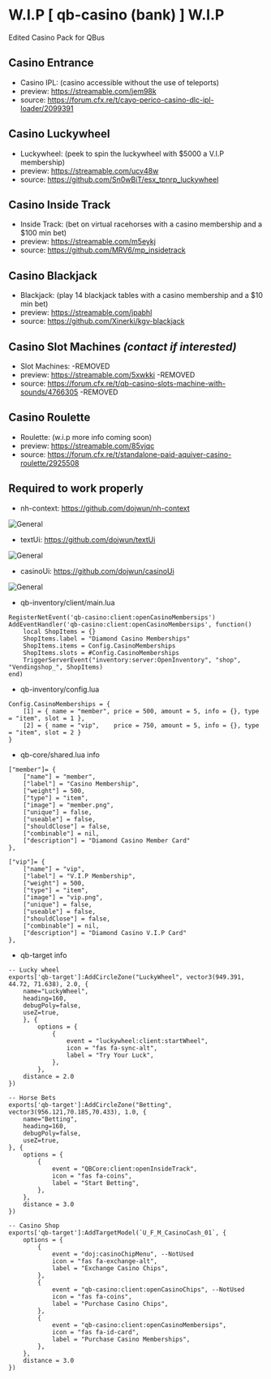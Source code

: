 # W.I.P [ qb-casino (bank) ] W.I.P


Edited Casino Pack for QBus



## Casino Entrance
- Casino IPL: (casino accessible without the use of teleports)
- preview: https://streamable.com/jem98k
- source: https://forum.cfx.re/t/cayo-perico-casino-dlc-ipl-loader/2099391

## Casino Luckywheel
- Luckywheel: (peek to spin the luckywheel with $5000 a V.I.P membership)
- preview: https://streamable.com/ucv48w
- source: https://github.com/Sn0wBiT/esx_tpnrp_luckywheel

## Casino Inside Track
- Inside Track: (bet on virtual racehorses with a casino membership and a $100 min bet)
- preview: https://streamable.com/m5eykj
- source: https://github.com/MRV6/mp_insidetrack

## Casino Blackjack
- Blackjack: (play 14 blackjack tables with a casino membership and a $10 min bet)
- preview: https://streamable.com/jpabhl
- source: https://github.com/Xinerki/kgv-blackjack

## Casino Slot Machines *(contact if interested)*
- Slot Machines: -REMOVED
- preview: https://streamable.com/5xwkki -REMOVED
- source: https://forum.cfx.re/t/qb-casino-slots-machine-with-sounds/4766305 -REMOVED

## Casino Roulette
- Roulette: (w.i.p more info coming soon)
- preview: https://streamable.com/85vjqc
- source: https://forum.cfx.re/t/standalone-paid-aquiver-casino-roulette/2925508

## Required to work properly
- nh-context: https://github.com/dojwun/nh-context

![General](https://i.imgur.com/hDbTfbt.png)

- textUi: https://github.com/dojwun/textUi

![General](https://i.imgur.com/ywWq9sT.png)


- casinoUi: https://github.com/dojwun/casinoUi

![General](https://i.imgur.com/9fPvYyv.png)


- qb-inventory/client/main.lua
```
RegisterNetEvent('qb-casino:client:openCasinoMembersips')
AddEventHandler('qb-casino:client:openCasinoMembersips', function()
    local ShopItems = {}
    ShopItems.label = "Diamond Casino Memberships"
    ShopItems.items = Config.CasinoMemberships
    ShopItems.slots = #Config.CasinoMemberships
    TriggerServerEvent("inventory:server:OpenInventory", "shop", "Vendingshop_", ShopItems)
end)
```
- qb-inventory/config.lua
```
Config.CasinoMemberships = {
    [1] = { name = "member", price = 500, amount = 5, info = {}, type = "item", slot = 1 },
    [2] = { name = "vip",    price = 750, amount = 5, info = {}, type = "item", slot = 2 }
}
```

- qb-core/shared.lua info
```
["member"]= {
    ["name"] = "member",
    ["label"] = "Casino Membership",
    ["weight"] = 500,
    ["type"] = "item",
    ["image"] = "member.png",
    ["unique"] = false,
    ["useable"] = false,
    ["shouldClose"] = false,
    ["combinable"] = nil,
    ["description"] = "Diamond Casino Member Card"
},

["vip"]= {
    ["name"] = "vip",
    ["label"] = "V.I.P Membership",
    ["weight"] = 500,
    ["type"] = "item",
    ["image"] = "vip.png",
    ["unique"] = false,
    ["useable"] = false,
    ["shouldClose"] = false,
    ["combinable"] = nil,
    ["description"] = "Diamond Casino V.I.P Card"
},
```
- qb-target info
```
-- Lucky wheel
exports['qb-target']:AddCircleZone("LuckyWheel", vector3(949.391, 44.72, 71.638), 2.0, {
    name="LuckyWheel",
    heading=160,
    debugPoly=false,
    useZ=true,
    }, {
        options = {
            {
                event = "luckywheel:client:startWheel",
                icon = "fas fa-sync-alt",
                label = "Try Your Luck",
            },
        },
    distance = 2.0 
})

-- Horse Bets
exports['qb-target']:AddCircleZone("Betting", vector3(956.121,70.185,70.433), 1.0, {
    name="Betting",
    heading=160,
    debugPoly=false,
    useZ=true,
}, {
    options = {
        {
            event = "QBCore:client:openInsideTrack",
            icon = "fas fa-coins",
            label = "Start Betting",
        },
    },
    distance = 3.0 
})

-- Casino Shop
exports['qb-target']:AddTargetModel(`U_F_M_CasinoCash_01`, {
	options = {
        { 
            event = "doj:casinoChipMenu", --NotUsed
            icon = "fas fa-exchange-alt",
            label = "Exchange Casino Chips", 
        },
        {
            event = "qb-casino:client:openCasinoChips", --NotUsed
            icon = "fas fa-coins",
            label = "Purchase Casino Chips", 
        },
        {
            event = "qb-casino:client:openCasinoMembersips", 
            icon = "fas fa-id-card",
            label = "Purchase Casino Memberships", 
        },
	},
	distance = 3.0 
})
```


